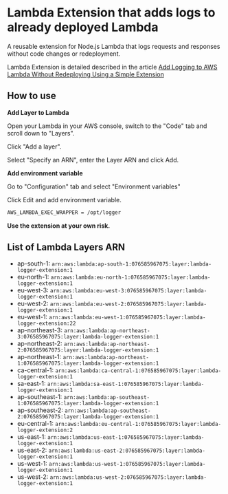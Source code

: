 # Lambda Extension that adds logs to already deployed Lambda

A reusable extension for Node.js Lambda that logs requests and responses without code changes or redeployment.

Lambda Extension is detailed described in the article [Add Logging to AWS Lambda Without Redeploying Using a Simple Extension](https://www.serverlesslife.com/Add_Logging_to_AWS_Lambda_Without_Redeploying_Using_a_Simple_Extension.html)

## How to use

**Add Layer to Lambda**

Open your Lambda in your AWS console, switch to the "Code" tab and scroll down to "Layers".

Click "Add a layer".

Select "Specify an ARN", enter the Layer ARN and click Add.

**Add environment variable**

Go to "Configuration" tab and select "Environment variables"

Click Edit and add environment variable.

```bash
AWS_LAMBDA_EXEC_WRAPPER = /opt/logger
```

**Use the extension at your own risk.**

## List of Lambda Layers ARN

- ap-south-1: `arn:aws:lambda:ap-south-1:076585967075:layer:lambda-logger-extension:1`
- eu-north-1: `arn:aws:lambda:eu-north-1:076585967075:layer:lambda-logger-extension:1`
- eu-west-3: `arn:aws:lambda:eu-west-3:076585967075:layer:lambda-logger-extension:1`
- eu-west-2: `arn:aws:lambda:eu-west-2:076585967075:layer:lambda-logger-extension:1`
- eu-west-1: `arn:aws:lambda:eu-west-1:076585967075:layer:lambda-logger-extension:22`
- ap-northeast-3: `arn:aws:lambda:ap-northeast-3:076585967075:layer:lambda-logger-extension:1`
- ap-northeast-2: `arn:aws:lambda:ap-northeast-2:076585967075:layer:lambda-logger-extension:1`
- ap-northeast-1: `arn:aws:lambda:ap-northeast-1:076585967075:layer:lambda-logger-extension:1`
- ca-central-1: `arn:aws:lambda:ca-central-1:076585967075:layer:lambda-logger-extension:1`
- sa-east-1: `arn:aws:lambda:sa-east-1:076585967075:layer:lambda-logger-extension:1`
- ap-southeast-1: `arn:aws:lambda:ap-southeast-1:076585967075:layer:lambda-logger-extension:1`
- ap-southeast-2: `arn:aws:lambda:ap-southeast-2:076585967075:layer:lambda-logger-extension:1`
- eu-central-1: `arn:aws:lambda:eu-central-1:076585967075:layer:lambda-logger-extension:2`
- us-east-1: `arn:aws:lambda:us-east-1:076585967075:layer:lambda-logger-extension:1`
- us-east-2: `arn:aws:lambda:us-east-2:076585967075:layer:lambda-logger-extension:1`
- us-west-1: `arn:aws:lambda:us-west-1:076585967075:layer:lambda-logger-extension:1`
- us-west-2: `arn:aws:lambda:us-west-2:076585967075:layer:lambda-logger-extension:1`
